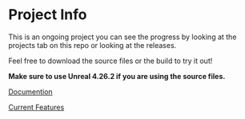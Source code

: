 # Project Info

This is an ongoing project you can see the progress by looking at the projects tab on this repo or looking at the releases.

Feel free to download the source files or the build to try it out!

**Make sure to use Unreal 4.26.2 if you are using the source files.**

[Documention](./docs/homepage.md)

[Current Features](./docs/currentfeatures.md)
